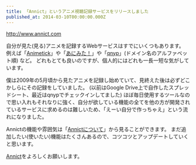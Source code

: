 ```yaml
---
title: 「Annict」というアニメ視聴記録サービスをリリースしました
published_at: 2014-03-10T00:00:00.000Z
---
```


http://www.annict.com

自分が見た(見る)アニメを記録するWebサービスはすでにいくつもあります。
例えば「[Animetick](http://animetick.net/)」や「[あにみた！](http://animita.tv/top)」や「[qnyp](https://qnyp.com/)」(ドメイン名のアルファベット順) など。
どれもとても良いのですが、個人的にはどれも一長一短な気がしています。

僕は2009年の5月頃から見たアニメを記録し始めていて、見終えた後は必ずどこかしらにその記録をしていました。
(以前はGoogle Drive上で自作したスプレッドシート、最近はqnypでチェックインしてました)
ほぼ毎日使用するツールなので思い入れもそれなりに強く、自分が欲している機能の全てを他の方が開発されているサービスに求めるのは難しいため、「えーい自分で作っちゃえ」という流れになりました。

Annictの機能や雰囲気は「[Annictについて](http://www.annict.com/about)」から見ることができます。
まだ追加したい(使いたい)機能はたくさんあるので、コツコツとアップデートしていくと思います。

[Annict](http://www.annict.com)をよろしくお願いします。
